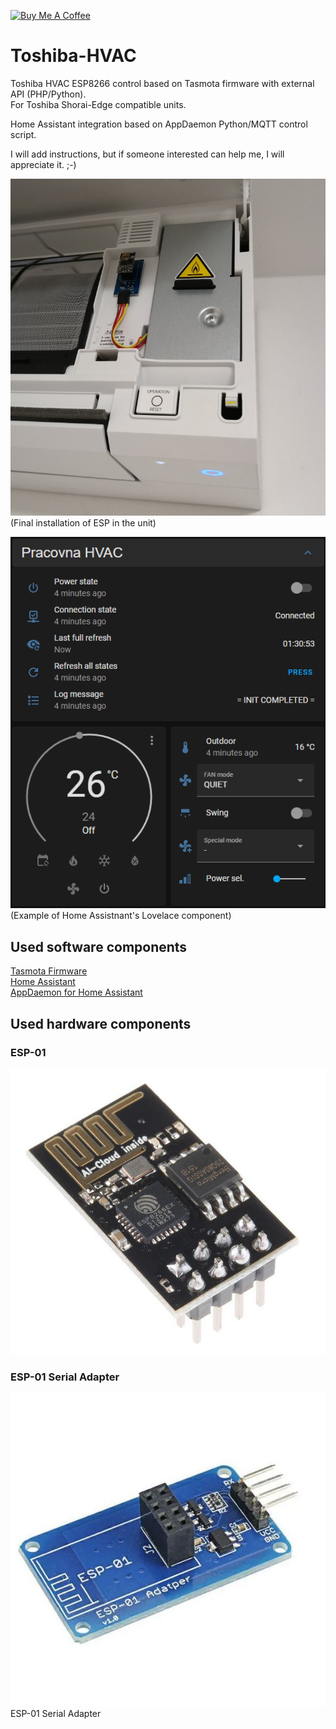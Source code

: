 <a href="https://www.buymeacoffee.com/IntExCZ" target="_blank"><img src="https://cdn.buymeacoffee.com/buttons/default-orange.png" alt="Buy Me A Coffee" height="41" width="174"></a>

# Toshiba-HVAC
Toshiba HVAC ESP8266 control based on Tasmota firmware with external API (PHP/Python).  
For Toshiba Shorai-Edge compatible units.

Home Assistant integration based on AppDaemon Python/MQTT control script.

I will add instructions, but if someone interested can help me, I will appreciate it. ;-)

![Installation](/images/installation.jpg)  
(Final installation of ESP in the unit)  

![ESP-01](/HomeAssistant/Lovelace_example.png)  
(Example of Home Assistnant's Lovelace component)  

## Used software components
<a href="https://tasmota.github.io/" target="_blank">Tasmota Firmware</a>  
<a href="https://www.home-assistant.io/" target="_blank">Home Assistant</a>  
<a href="https://appdaemon.readthedocs.io/" target="_blank">AppDaemon for Home Assistant</a>  

## Used hardware components
### ESP-01
![ESP-01](/images/esp01.jpg)  

### ESP-01 Serial Adapter
![ESP-01](/images/esp01_adapter.jpg)  
ESP-01 Serial Adapter
